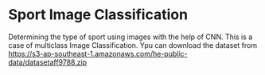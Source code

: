 # Sport Image Classification

Determining the type of sport using images with the help of CNN. This is a case of multiclass Image  Classification.
Ypu can download the dataset from https://s3-ap-southeast-1.amazonaws.com/he-public-data/datasetaff9788.zip

